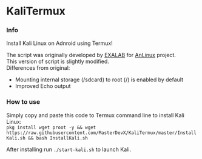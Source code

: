 # KaliTermux
### Info
Install Kali Linux on Adnroid using Termux!

The script was originally developed by <a href="https://github.com/EXALAB">EXALAB</a> for <a href="https://github.com/EXALAB/AnLinux-App">AnLinux</a> project.</br>
This version of script is slightly modified.</br>
Differences from original:
- Mounting internal storage (/sdcard) to root (/) is enabled by default
- Improved Echo output
### How to use
Simply copy and paste this code to Termux command line to install Kali Linux:<br/>
```pkg install wget proot -y && wget https://raw.githubusercontent.com/MasterDevX/KaliTermux/master/InstallKali.sh && bash InstallKali.sh```

After installing run ```./start-kali.sh``` to launch Kali.
